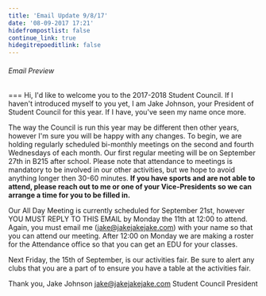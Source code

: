 ```yaml
---
title: 'Email Update 9/8/17'
date: '08-09-2017 17:21'
hidefrompostlist: false
continue_link: true
hidegitrepoeditlink: false
---
```


###### Email Preview
===
Hi,
I'd like to welcome you to the 2017-2018 Student Council.
If I haven't introduced myself to you yet, I am Jake Johnson, your President of Student Council for this year. If I have, you've seen my name once more.

The way the Council is run this year may be different then other years, however I'm sure you will be happy with any changes. To begin, we are holding regularly scheduled bi-monthly meetings on the second and fourth Wednesdays of each month. Our first regular meeting will be on September 27th in B215 after school. Please note that attendance to meetings is mandatory to be involved in our other activities, but we hope to avoid anything longer then 30-60 minutes. **If you have sports and are not able to attend, please reach out to me or one of your Vice-Presidents so we can arrange a time for you to be filled in.**

Our All Day Meeting is currently scheduled for September 21st, however YOU MUST REPLY TO THIS EMAIL by Monday the 11th at 12:00 to attend.
Again, you must email me (jake@jakejakejake.com) with your name so that you can attend our meeting. After 12:00 on Monday we are making a roster for the Attendance office so that you can get an EDU for your classes.

Next Friday, the 15th of September, is our activities fair. Be sure to alert any clubs that you are a part of to ensure you have a table at the activities fair.

Thank you,
Jake Johnson
jake@jakejakejake.com
Student Council President